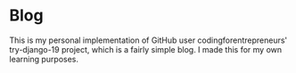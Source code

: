 # Blog

This is my personal implementation of GitHub user codingforentrepreneurs' try-django-19 project, which is a fairly simple blog. I made this for my own learning purposes.
